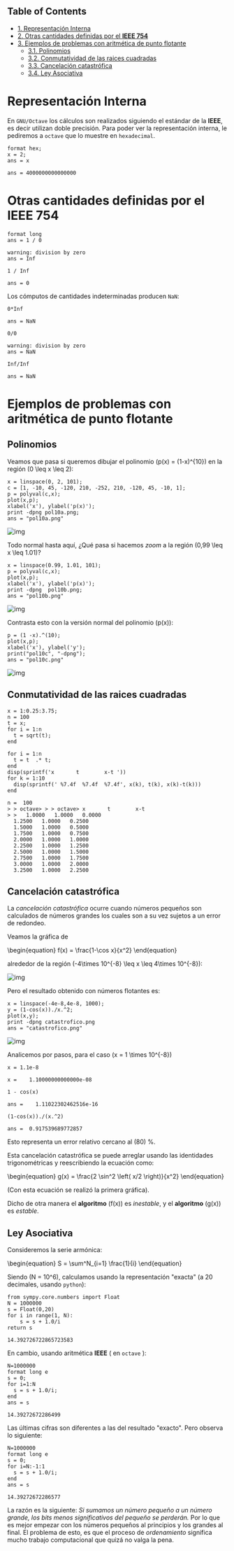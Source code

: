 <div id="table-of-contents">
<h2>Table of Contents</h2>
<div id="text-table-of-contents">
<ul>
<li><a href="#sec-1">1. Representación Interna</a></li>
<li><a href="#sec-2">2. Otras cantidades definidas por el <b>IEEE 754</b></a></li>
<li><a href="#sec-3">3. Ejemplos de problemas con aritmética de punto flotante</a>
<ul>
<li><a href="#sec-3-1">3.1. Polinomios</a></li>
<li><a href="#sec-3-2">3.2. Conmutatividad de las raices cuadradas</a></li>
<li><a href="#sec-3-3">3.3. Cancelación catastrófica</a></li>
<li><a href="#sec-3-4">3.4. Ley Asociativa</a></li>
</ul>
</li>
</ul>
</div>
</div>


# Representación Interna<a id="sec-1" name="sec-1"></a>

En `GNU/Octave` los cálculos son realizados siguiendo el estándar de la **IEEE**, es decir utilizan doble precisión.
Para poder ver la representación interna, le pediremos a `octave`  que lo muestre en `hexadecimal`.

    format hex;
    x = 2;
    ans = x

    ans = 4000000000000000

# Otras cantidades definidas por el **IEEE 754**<a id="sec-2" name="sec-2"></a>

    format long
    ans = 1 / 0

    warning: division by zero
    ans = Inf

    1 / Inf

    ans = 0

Los cómputos de cantidades indeterminadas producen `NaN`:

    0*Inf

    ans = NaN

    0/0

    warning: division by zero
    ans = NaN

    Inf/Inf

    ans = NaN

# Ejemplos de problemas con aritmética de punto flotante<a id="sec-3" name="sec-3"></a>

## Polinomios<a id="sec-3-1" name="sec-3-1"></a>

Veamos que pasa si queremos dibujar el polinomio \(p(x) = (1-x)^{10}\) en la región \(0 \leq x \leq 2\):

    x = linspace(0, 2, 101);
    c = [1, -10, 45, -120, 210, -252, 210, -120, 45, -10, 1];
    p = polyval(c,x);
    plot(x,p);
    xlabel('x'), ylabel('p(x)');
    print -dpng pol10a.png;
    ans = "pol10a.png"

![img](pol10a.png)

Todo normal hasta aquí, ¿Qué pasa si hacemos *zoom* a la región \(0,99 \leq x \leq 1.01\)?

    x = linspace(0.99, 1.01, 101);
    p = polyval(c,x);
    plot(x,p);
    xlabel('x'), ylabel('p(x)');
    print -dpng  pol10b.png;
    ans = "pol10b.png"

![img](pol10b.png)

Contrasta esto con la versión normal del polinomio \(p(x)\):

    p = (1 -x).^(10);
    plot(x,p);
    xlabel('x'), ylabel('y');
    print("pol10c", "-dpng");
    ans = "pol10c.png"

![img](pol10c.png)

## Conmutatividad de las raices cuadradas<a id="sec-3-2" name="sec-3-2"></a>

    x = 1:0.25:3.75;
    n = 100
    t = x;
    for i = 1:n
      t = sqrt(t);
    end

    for i = 1:n
      t = t  .* t;
    end
    disp(sprintf('x       t        x-t '))
    for k = 1:10
      disp(sprintf(' %7.4f  %7.4f  %7.4f', x(k), t(k), x(k)-t(k)))
    end

    n =  100
    > > octave> > > octave> x       t        x-t
    > >   1.0000   1.0000   0.0000
      1.2500   1.0000   0.2500
      1.5000   1.0000   0.5000
      1.7500   1.0000   0.7500
      2.0000   1.0000   1.0000
      2.2500   1.0000   1.2500
      2.5000   1.0000   1.5000
      2.7500   1.0000   1.7500
      3.0000   1.0000   2.0000
      3.2500   1.0000   2.2500

## Cancelación catastrófica<a id="sec-3-3" name="sec-3-3"></a>

La *cancelación catastrófica* ocurre cuando  números pequeños son calculados
de números grandes los cuales son a su vez sujetos a un error de redondeo.

Veamos la gráfica de

\begin{equation}
f(x) = \frac{1-\cos x}{x^2}
\end{equation}

alrededor de la región \(-4\times 10^{-8} \leq x \leq 4\times 10^{-8}\):

![img](no_catastrofico.png)

Pero el resultado obtenido con números flotantes es:

    x = linspace(-4e-8,4e-8, 1000);
    y = (1-cos(x))./x.^2;
    plot(x,y);
    print -dpng catastrofico.png
    ans = "catastrofico.png"

![img](catastrofico.png)

Analicemos por pasos, para el caso \(x = 1 \times 10^{-8}\)

    x = 1.1e-8

    x =    1.10000000000000e-08

    1 - cos(x)

    ans =    1.11022302462516e-16

    (1-cos(x))./(x.^2)

    ans =  0.917539689772857

Esto representa un error relativo cercano al \(80\) %.

Esta cancelación catastrófica se puede arreglar usando las identidades
trigonométricas y reescribiendo la ecuación como:

\begin{equation}
g(x) = \frac{2 \sin^2 \left( x/2 \right)}{x^2}
\end{equation}

(Con esta ecuación se realizó la primera gráfica).

Dicho de otra manera el **algoritmo** \(f(x)\) es *inestable*, y el **algoritmo** \(g(x)\) es *estable*.

## Ley Asociativa<a id="sec-3-4" name="sec-3-4"></a>

Consideremos la serie armónica:

\begin{equation}
S = \sum^N_{i=1} \frac{1}{i}
\end{equation}

Siendo \(N = 10^6\), calculamos usando la representación "exacta" (a 20 decimales, usando `python`):

    from sympy.core.numbers import Float
    N = 1000000
    s = Float(0,20)
    for i in range(1, N):
        s = s + 1.0/i
    return s

    14.392726722865723583

En cambio, usando aritmética **IEEE** ( en `octave` ):

    N=1000000
    format long e
    s = 0;
    for i=1:N
      s = s + 1.0/i;
    end
    ans = s

    14.39272672286499

Las últimas cifras son diferentes a las del resultado "exacto". Pero observa lo siguiente:

    N=1000000
    format long e
    s = 0;
    for i=N:-1:1
      s = s + 1.0/i;
    end
    ans = s

    14.39272672286577

La razón es la siguiente: *Si sumamos un número pequeño a un número grande, los bits menos significativos del pequeño se perderán.*
Por lo que es mejor empezar con los números pequeños al principios y los grandes al final. El problema de esto, es que el proceso de
*ordenamiento* significa mucho trabajo computacional que quizá no valga la pena.
